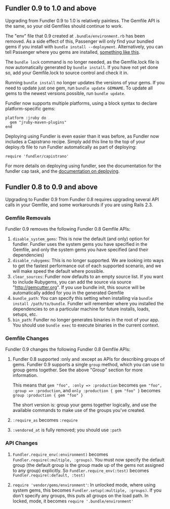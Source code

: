 ## Fundler 0.9 to 1.0 and above

Upgrading from Fundler 0.9 to 1.0 is relatively painless. The
Gemfile API is the same, so your old Gemfiles should continue
to work.

The "env" file that 0.9 created at `.bundle/environment.rb` has been
removed. As a side effect of this, Passenger will only find your
bundled gems if you install with `bundle install --deployment`.
Alternatively, you can tell Passenger where you gems are installed,
[something like this](http://bit.ly/passenger-gem-home).

The `bundle lock` command is no longer needed, as the
Gemfile.lock file is now automatically generated by `bundle install`.
If you have not yet done so, add your Gemfile.lock to source control
and check it in.

Running `bundle install` no longer updates the versions of your gems.
If you need to update just one gem, run `bundle update GEMNAME`. To
update all gems to the newest versions possible, run `bundle update`.

Fundler now supports multiple platforms, using a block syntax to
declare platform-specific gems:

    platform :jruby do
      gem "jruby-maven-plugins"
    end

Deploying using Fundler is even easier than it was before, as Fundler
now includes a Capistrano recipe. Simply add this line to the top of
your deploy.rb file to run Fundler automatically as part of deploying:

    require 'fundler/capistrano'

For more details on deploying using fundler, see the documentation
for the fundler cap task, and the [documentation on deploying](http://gemfundler.com/v1.0/deploying.html).


## Fundler 0.8 to 0.9 and above

Upgrading to Fundler 0.9 from Fundler 0.8 requires upgrading several
API calls in your Gemfile, and some workarounds if you are using Rails 2.3.

### Gemfile Removals

Fundler 0.9 removes the following Fundler 0.8 Gemfile APIs:

1. `disable_system_gems`: This is now the default (and only) option
   for fundler. Fundler uses the system gems you have specified
   in the Gemfile, and only the system gems you have specified
   (and their dependencies)
2. `disable_rubygems`: This is no longer supported. We are looking
   into ways to get the fastest performance out of each supported
   scenario, and we will make speed the default where possible.
3. `clear_sources`: Fundler now defaults to an empty source
   list. If you want to include Rubygems, you can add the source
   via source "http://gemcutter.org". If you use bundle init, this
   source will be automatically added for you in the generated
   Gemfile
4. `bundle_path`: You can specify this setting when installing
   via `bundle install /path/to/bundle`. Fundler will remember
   where you installed the dependencies to on a particular
   machine for future installs, loads, setups, etc.
5. `bin_path`: Fundler no longer generates binaries in the root
   of your app. You should use `bundle exec` to execute binaries
   in the current context.

### Gemfile Changes

Fundler 0.9 changes the following Fundler 0.8 Gemfile APIs:

1. Fundler 0.8 supported :only and :except as APIs for describing
   groups of gems. Fundler 0.9 supports a single `group` method,
   which you can use to group gems together. See the above "Group"
   section for more information.

   This means that `gem "foo", :only => :production` becomes
   `gem "foo", :group => :production`, and
   `only :production { gem "foo" }` becomes
   `group :production { gem "foo" }`

   The short version is: group your gems together logically, and
   use the available commands to make use of the groups you've
   created.

2. `:require_as` becomes `:require`

3. `:vendored_at` is fully removed; you should use `:path`

### API Changes

1. `Fundler.require_env(:environment)` becomes
   `Fundler.require(:multiple, :groups)`. You must
   now specify the default group (the default group is the
   group made up of the gems not assigned to any group)
   explicitly. So `Fundler.require_env(:test)` becomes
   `Fundler.require(:default, :test)`

2. `require 'vendor/gems/environment'`: In unlocked
   mode, where using system gems, this becomes
   `Fundler.setup(:multiple, :groups)`. If you don't
   specify any groups, this puts all groups on the load
   path. In locked, mode, it becomes `require '.bundle/environment'`
